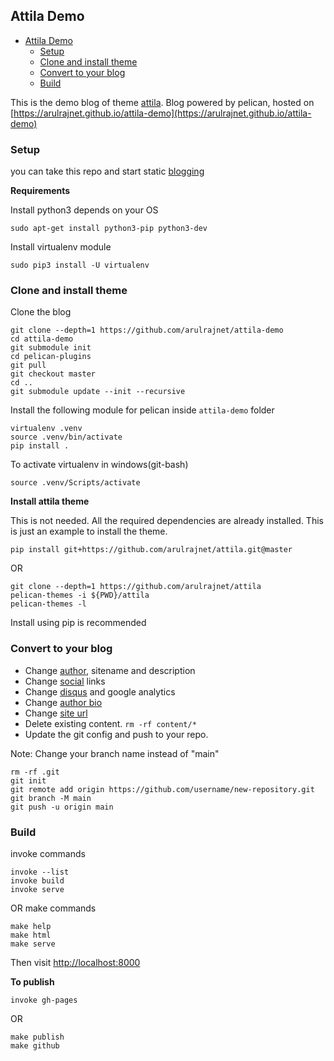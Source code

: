 Attila Demo
----------------

- [Attila Demo](#attila-demo)
  - [Setup](#setup)
  - [Clone and install theme](#clone-and-install-theme)
  - [Convert to your blog](#convert-to-your-blog)
  - [Build](#build)

This is the demo blog of theme [attila](https://github.com/arulrajnet/attila). Blog powered by pelican, hosted on [https://arulrajnet.github.io/attila-demo](https://arulrajnet.github.io/attila-demo)


### Setup

you can take this repo and start static [blogging](#convert-to-your-blog)

**Requirements**

Install python3 depends on your OS

    sudo apt-get install python3-pip python3-dev

Install virtualenv module

    sudo pip3 install -U virtualenv

### Clone and install theme

Clone the blog

    git clone --depth=1 https://github.com/arulrajnet/attila-demo
    cd attila-demo
    git submodule init
    cd pelican-plugins
    git pull
    git checkout master
    cd ..
    git submodule update --init --recursive

Install the following module for pelican inside `attila-demo` folder

    virtualenv .venv
    source .venv/bin/activate
    pip install .

To activate virtualenv in windows(git-bash)

    source .venv/Scripts/activate

**Install attila theme**

This is not needed. All the required dependencies are already installed. This is just an example to install the theme.

    pip install git+https://github.com/arulrajnet/attila.git@master

OR

    git clone --depth=1 https://github.com/arulrajnet/attila
    pelican-themes -i ${PWD}/attila
    pelican-themes -l

Install using pip is recommended

### Convert to your blog

* Change [author](https://github.com/arulrajnet/attila-demo/blob/master/pelicanconf.py#L5), sitename and description
* Change [social](https://github.com/arulrajnet/attila-demo/blob/master/pelicanconf.py#L39) links
* Change [disqus](https://github.com/arulrajnet/attila-demo/blob/master/pelicanconf.py#L133) and google analytics
* Change [author bio](https://github.com/arulrajnet/attila-demo/blob/master/pelicanconf.py#L173C1-L173C13)
* Change [site url](https://github.com/arulrajnet/attila-demo/blob/master/publishconf.py#L13)
* Delete existing content. `rm -rf content/*`
* Update the git config and push to your repo.

Note: Change your branch name instead of "main"

```
rm -rf .git
git init
git remote add origin https://github.com/username/new-repository.git
git branch -M main
git push -u origin main
```

### Build

invoke commands

    invoke --list
    invoke build
    invoke serve

OR make commands

    make help
    make html
    make serve

Then visit [http://localhost:8000](http://localhost:8000)

**To publish**

    invoke gh-pages

OR

    make publish
    make github
